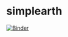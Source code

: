 # simplearth

[![Binder](https://mybinder.org/badge_logo.svg)](https://mybinder.org/v2/gh/hdrake/simplearth/master?filepath=https%3A%2F%2Fgithub.com%2Fhdrake%2Fsimplearth%2Fblob%2Fmaster%2Frockstar.ipynb)
